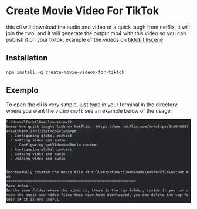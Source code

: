 # Create Movie Video For TikTok

this cli will download the audio and video of a quick laugh from netflix, it will join the two, and it will generate the output.mp4 with this video so you can publish it on your tiktok, example of the videos on [tiktok fillscene](https://www.tiktok.com/@fillscene)

## Installation

```shell
npm install -g create-movie-videos-for-tiktok
```

## Exemplo

To open the cli is very simple, just type in your terminal in the directory where you want the video `cmvft` see an example below of the usage:

![image](./docs//use.png)
